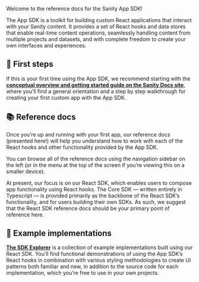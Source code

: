 Welcome to the reference docs for the Sanity App SDK!

The App SDK is a toolkit for building custom React applications that interact with your Sanity content. It provides a set of React hooks and data stores that enable real-time content operations, seamlessly handling content from multiple projects and datasets, and with complete freedom to create your own interfaces and experiences.

## 🥇 First steps

If this is your first time using the App SDK, we recommend starting with the **[conceptual overview and getting started guide on the Sanity Docs site](https://sanity.io/docs/app-sdk)**, where you’ll find a general orientation and a step by step walkthrough for creating your first custom app with the App SDK.

## 📚 Reference docs

Once you’re up and running with your first app, our reference docs (presented here!) will help you understand how to work with each of the React hooks and other functionality provided by the App SDK.

You can browse all of the reference docs using the navigation sidebar on the left (or in the menu at the top of the screen if you’re viewing this on a smaller device).

At present, our focus is on our React SDK, which enables users to compose app functionality using React hooks. The Core SDK — written entirely in Typescript — is provided primarily as the backbone of the React SDK’s functionality, and for users building their own SDKs. As such, we suggest that the React SDK reference docs should be your primary point of reference here.

## 🧱 Example implementations

**[The SDK Explorer](https://sdk-examples.sanity.dev)** is a collection of example implementations built using our React SDK. You’ll find functional demonstrations of using the App SDK’s React hooks in combination with various styling methodologies to create UI patterns both familiar and new, in addition to the source code for each implementation, which you’re free to use in your own projects.
